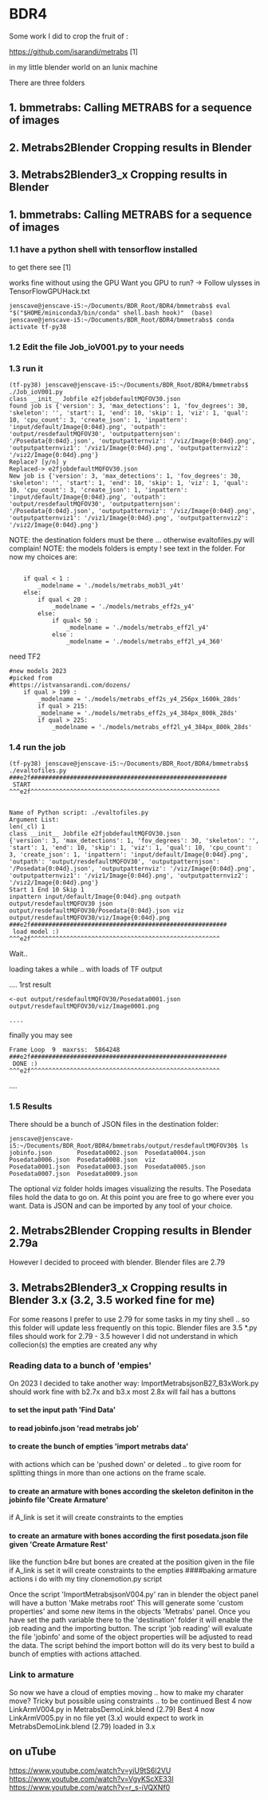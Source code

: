 # BDR4

Some work I did to crop the fruit of :

https://github.com/isarandi/metrabs [1]

in my little blender world on an lunix machine

There are three folders
## 1. bmmetrabs: Calling METRABS for a sequence of images
## 2. Metrabs2Blender Cropping results in Blender
## 3. Metrabs2Blender3_x Cropping results in Blender

## 1. bmmetrabs: Calling METRABS for a sequence of images
### 1.1 have a python shell with tensorflow installed
to get there see [1]

works fine without using the GPU
Want you GPU to run? -> Follow ulysses in TensorFlowGPUHack.txt

``
jenscave@jenscave-i5:~/Documents/BDR_Root/BDR4/bmmetrabs$ eval "$("$HOME/miniconda3/bin/conda" shell.bash hook)" 
(base) jenscave@jenscave-i5:~/Documents/BDR_Root/BDR4/bmmetrabs$ conda activate tf-py38
``
### 1.2 Edit the file Job_ioV001.py to your needs

### 1.3 run it
```
(tf-py38) jenscave@jenscave-i5:~/Documents/BDR_Root/BDR4/bmmetrabs$ ./Job_ioV001.py 
class __init__ Jobfile e2fjobdefaultMQFOV30.json
found job is {'version': 3, 'max_detections': 1, 'fov_degrees': 30, 'skeleton': '', 'start': 1, 'end': 10, 'skip': 1, 'viz': 1, 'qual': 10, 'cpu_count': 3, 'create_json': 1, 'inpattern': 'input/default/Image{0:04d}.png', 'outpath': 'output/resdefaultMQFOV30', 'outputpatternjson': '/Posedata{0:04d}.json', 'outputpatternviz': '/viz/Image{0:04d}.png', 'outputpatternviz1': '/viz1/Image{0:04d}.png', 'outputpatternviz2': '/viz2/Image{0:04d}.png'}
Replace? [y/n] y
Replaced-> e2fjobdefaultMQFOV30.json
New job is {'version': 3, 'max_detections': 1, 'fov_degrees': 30, 'skeleton': '', 'start': 1, 'end': 10, 'skip': 1, 'viz': 1, 'qual': 10, 'cpu_count': 3, 'create_json': 1, 'inpattern': 'input/default/Image{0:04d}.png', 'outpath': 'output/resdefaultMQFOV30', 'outputpatternjson': '/Posedata{0:04d}.json', 'outputpatternviz': '/viz/Image{0:04d}.png', 'outputpatternviz1': '/viz1/Image{0:04d}.png', 'outputpatternviz2': '/viz2/Image{0:04d}.png'}

```

NOTE: the destination folders must be there ... otherwise evaltofiles.py will complain! 
NOTE: the models folders is empty  ! see text in the folder. For now my choices are:

```

    if qual < 1 : 
        _modelname = './models/metrabs_mob3l_y4t'
    else: 
        if qual < 20 : 
            _modelname = './models/metrabs_eff2s_y4'
        else:
            if qual< 50 : 
                _modelname = './models/metrabs_eff2l_y4'
            else :
                _modelname = './models/metrabs_eff2l_y4_360'
```
need TF2

```
#new models 2023 
#picked from
#https://istvansarandi.com/dozens/
    if qual > 199 :
    	_modelname = './models/metrabs_eff2s_y4_256px_1600k_28ds'
    	if qual > 215:
		_modelname = './models/metrabs_eff2s_y4_384px_800k_28ds'
    	if qual > 225:    	
    		_modelname = './models/metrabs_eff2l_y4_384px_800k_28ds'
```

### 1.4 run the job

```
(tf-py38) jenscave@jenscave-i5:~/Documents/BDR_Root/BDR4/bmmetrabs$ ./evaltofiles.py 
###e2f#######################################################
 START 
^^^e2f^^^^^^^^^^^^^^^^^^^^^^^^^^^^^^^^^^^^^^^^^^^^^^^^^^^^^


Name of Python script: ./evaltofiles.py
Argument List:
len(_cl) 1
class __init__ Jobfile e2fjobdefaultMQFOV30.json
{'version': 3, 'max_detections': 1, 'fov_degrees': 30, 'skeleton': '', 'start': 1, 'end': 10, 'skip': 1, 'viz': 1, 'qual': 10, 'cpu_count': 3, 'create_json': 1, 'inpattern': 'input/default/Image{0:04d}.png', 'outpath': 'output/resdefaultMQFOV30', 'outputpatternjson': '/Posedata{0:04d}.json', 'outputpatternviz': '/viz/Image{0:04d}.png', 'outputpatternviz1': '/viz1/Image{0:04d}.png', 'outputpatternviz2': '/viz2/Image{0:04d}.png'}
Start 1 End 10 Skip 1
inpattern input/default/Image{0:04d}.png outpath output/resdefaultMQFOV30 json output/resdefaultMQFOV30/Posedata{0:04d}.json viz output/resdefaultMQFOV30/viz/Image{0:04d}.png
###e2f#######################################################
 load model :) 
^^^e2f^^^^^^^^^^^^^^^^^^^^^^^^^^^^^^^^^^^^^^^^^^^^^^^^^^^^^
```
Wait.. 

loading takes a while .. with loads of TF output

.... 1rst result
```
<-out output/resdefaultMQFOV30/Posedata0001.json
output/resdefaultMQFOV30/viz/Image0001.png

....
```
finally you may see
```
Frame Loop  9  maxrss:  5864248
###e2f#######################################################
 DONE :) 
^^^e2f^^^^^^^^^^^^^^^^^^^^^^^^^^^^^^^^^^^^^^^^^^^^^^^^^^^^^
```
....
### 1.5 Results
There should be a bunch of JSON files in the destination folder:
```
jenscave@jenscave-i5:~/Documents/BDR_Root/BDR4/bmmetrabs/output/resdefaultMQFOV30$ ls
jobinfo.json       Posedata0002.json  Posedata0004.json  Posedata0006.json  Posedata0008.json  viz
Posedata0001.json  Posedata0003.json  Posedata0005.json  Posedata0007.json  Posedata0009.json
```
The optional viz folder holds images visualizing the results. The Posedata files hold the data to go on.
At this point you are free to go where ever you want. Data is JSON and can be imported by any tool of your choice.



## 2. Metrabs2Blender Cropping results in Blender 2.79a
However I decided to proceed with blender.
Blender files are 2.79 

## 3. Metrabs2Blender3_x Cropping results in Blender 3.x (3.2, 3.5 worked fine for me)
For some reasons I prefer to use 2.79 for some tasks in my tiny shell .. so this folder will update less frequently on this topic.
Blender files are 3.5 
*.py files should work for 2.79 - 3.5 however I did not understand in which collecion(s) the empties are created any why



### Reading data to a bunch of 'empies'
On 2023 I decided to take another way:
ImportMetrabsjsonB27_B3xWork.py should work fine with b2.7x and b3.x most 2.8x will fail 
has a buttons
#### to set the input path 'Find Data'
#### to read jobinfo.json 'read metrabs job'
#### to create the bunch of empties 'import metrabs data'
with actions which can be 'pushed down' or deleted .. to give room for splitting things in more than one actions on the frame scale.
#### to create an armature with bones according the skeleton definiton in the jobinfo file 'Create Armature'
if A_link is set it will create constraints to the empties
#### to create an armature with bones according the first posedata.json file given 'Create Armature Rest'
like the function b4re but bones are created at the position given in the file
if A_link is set it will create constraints to the empties
####baking armature actions
i do with my tiny clonemotion.py script

Once the script 'ImportMetrabsjsonV004.py' ran in blender the object panel will have a button 'Make metrabs root' 
This will generate some 'custom properties' and some new items in the objects 'Metrabs' panel.
Once you have set the path variable there to the 'destination' folder it will enable the job reading and the importing button.
The script 'job reading' will evaluate the file 'jobinfo' and some of the object properties will be adjusted to read the data.
The script behind the import botton will do its very best to build a bunch of empties with actions attached. 

### Link to armature
So now we have a cloud of empties moving .. how to make my charater move?
Tricky but possible using constraints .. to be continued
Best 4 now LinkArmV004.py in MetrabsDemoLink.blend (2.79)
Best 4 now LinkArmV005.py in no file yet (3.x) would expect to work in MetrabsDemoLink.blend (2.79) loaded in 3.x


## on uTube

https://www.youtube.com/watch?v=yiU9tS6l2VU
https://www.youtube.com/watch?v=VgyKScXE33I
https://www.youtube.com/watch?v=r_s-iVQXNf0



